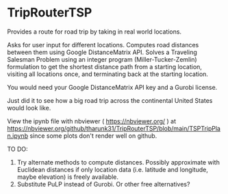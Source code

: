 # TripRouterTSP
Provides a route for road trip by taking in real world locations.

Asks for user input for different locations. Computes road distances between them using Google DistanceMatrix API. Solves a Traveling Salesman Problem using an integer program (Miller-Tucker-Zemlin) formulation to get the shortest distance path from a starting location, visiting all locations once, and terminating back at the starting location.

You would need your Google DistanceMatrix API key and a Gurobi license.

Just did it to see how a big road trip across the continental United States would look like.

View the ipynb file with nbviewer ( https://nbviewer.org/ ) at https://nbviewer.org/github/tharunk31/TripRouterTSP/blob/main/TSPTripPlan.ipynb since some plots don't render well on github.

TO DO:
1. Try alternate methods to compute distances. Possibly approximate with Euclidean distances if only location data (i.e. latitude and longitude, maybe elevation) is freely available.
2. Substitute PuLP instead of Gurobi. Or other free alternatives?

